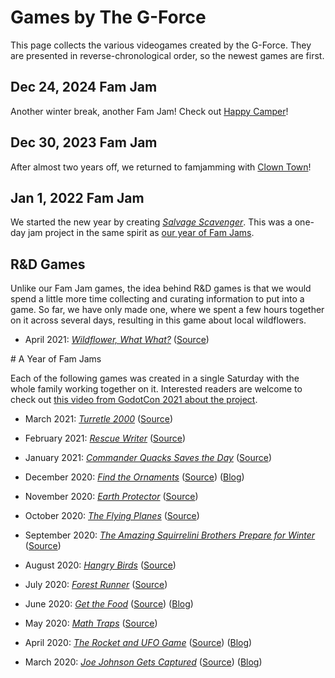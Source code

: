 # Games by The G-Force

This page collects the various videogames created by the G-Force. They are presented
in reverse-chronological order, so the newest games are first.

## Dec 24, 2024 Fam Jam

Another winter break, another Fam Jam! Check out [Happy Camper](https://the-g-force.github.io/happy-camper/)!

## Dec 30, 2023 Fam Jam

After almost two years off, we returned to famjamming with [Clown Town](https://github.com/the-g-force/ClownTown)!

## Jan 1, 2022 Fam Jam

We started the new year by creating [_Salvage Scavenger_](https://the-g-force.github.io/2022-January/).
This was a one-day jam project in the same spirit as <a href="#famjams">our year of Fam Jams</a>.



## R&D Games

Unlike our Fam Jam games, the idea behind R&D games is that we would spend a little more time
collecting and curating information to put into a game. So far, we have only made one,
where we spent a few hours together on it across several days, resulting in this game
about local wildflowers.

- April 2021: [_Wildflower, What What?_](https://the-g-force.github.io/2021-April/) ([Source](https://github.com/the-g-force/2021-April))



<a name="famjam">
# A Year of Fam Jams

Each of the following games was created in a single Saturday with the whole family
working together on it. Interested readers are welcome to check out
[this video from GodotCon 2021 about the project](https://youtu.be/Nt825GaG04Y).

- March 2021: [_Turretle 2000_](https://the-g-force.github.io/FamJam-March2021) ([Source](https://github.com/the-g-force/FamJam-March2021))

- February 2021: [_Rescue Writer_](https://the-g-force.github.io/FamJam-February2021) ([Source](https://github.com/the-g-force/FamJam-February2021))

- January 2021: [_Commander Quacks Saves the Day_](https://the-g-force.github.io/FamJam-January2021/) ([Source](https://github.com/the-g-force/FamJam-January2021))

- December 2020: [_Find the Ornaments_](https://the-g-force.github.io/FamJam-December2020/) ([Source](https://github.com/the-g-force/FamJam-December2020)) ([Blog](http://paulgestwicki.blogspot.com/2020/12/find-ornaments-thoughts-about-december.html))

- November 2020: [_Earth Protector_](https://the-g-force.github.io/FamJam-November2020/) ([Source](https://github.com/the-g-force/FamJam-November2020))

- October 2020: [_The Flying Planes_](https://the-g-force.github.io/FamJam-October2020/) ([Source](https://github.com/the-g-force/FamJam-October2020))

- September 2020: [_The Amazing Squirrelini Brothers Prepare for Winter_](https://the-g-force.github.io/FamJam-September2020) ([Source](https://github.com/the-g-force/FamJam-September2020))

- August 2020: [_Hangry Birds_](https://the-g-force.github.io/FamJam-August2020/) ([Source](https://github.com/the-g-force/FamJam-August2020))

- July 2020: [_Forest Runner_](https://the-g-force.github.io/FamJam-July2020/) ([Source](https://github.com/the-g-force/FamJam-July2020))

- June 2020: [_Get the Food_](https://the-g-force.github.io/FamJam-June2020/) ([Source](https://github.com/the-g-force/FamJam-June2020))
  ([Blog](http://paulgestwicki.blogspot.com/2020/06/fam-jam-4-get-food-and-few-words-about-3.html))

- May 2020: [_Math Traps_](https://the-g-force.github.io/FamJam-May2020/) ([Source](https://github.com/the-g-force/FamJam-May2020))

- April 2020: [_The Rocket and UFO Game_](https://the-g-force.github.io/FamJam-April2020/) ([Source](https://github.com/the-g-force/FamJam-April2020))
  ([Blog](http://paulgestwicki.blogspot.com/2020/04/fam-jam-2-rocket-and-ufo-game.html))

- March 2020: [_Joe Johnson Gets Captured_](https://the-g-force.github.io/FamJam-March2020/) ([Source](https://github.com/the-g-force/FamJam-March2020))
  ([Blog](http://paulgestwicki.blogspot.com/2020/03/fam-jam-1-joe-johnson-gets-captured.html))
